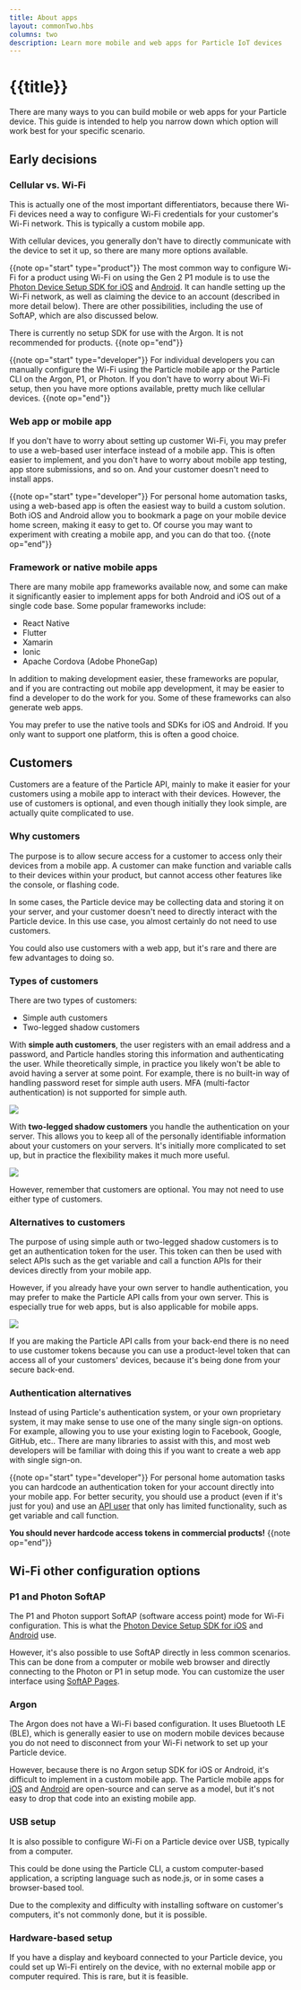 ```yaml
---
title: About apps
layout: commonTwo.hbs
columns: two
description: Learn more mobile and web apps for Particle IoT devices
---
```


# {{title}}

There are many ways to you can build mobile or web apps for your Particle device. This guide is intended to help you narrow down which option will work best for your specific scenario.

## Early decisions

### Cellular vs. Wi-Fi

This is actually one of the most important differentiators, because there Wi-Fi devices need a way to configure Wi-Fi credentials for your customer's Wi-Fi network. This is typically a custom mobile app.

With cellular devices, you generally don't have to directly communicate with the device to set it up, so there are many more options available.

{{note op="start" type="product"}}
The most common way to configure Wi-Fi for a product using Wi-Fi on using the Gen 2 P1 module is to use the [Photon Device Setup SDK for iOS](/reference/mobile-sdks/ios/) and [Android](/reference/mobile-sdks/android/). It can handle setting up the Wi-Fi network, as well as claiming the device to an account (described in more detail below). There are other possibilities, including the use of SoftAP, which are also discussed below.

There is currently no setup SDK for use with the Argon. It is not recommended for products.
{{note op="end"}}

{{note op="start" type="developer"}}
For individual developers you can manually configure the Wi-Fi using the Particle mobile app or the Particle CLI on the Argon, P1, or Photon. If you don't have to worry about Wi-Fi setup, then you have more options available, pretty much like cellular devices.
{{note op="end"}}


### Web app or mobile app

If you don't have to worry about setting up customer Wi-Fi, you may prefer to use a web-based user interface instead of a mobile app. This is often easier to implement, and you don't have to worry about mobile app testing, app store submissions, and so on. And your customer doesn't need to install apps.

{{note op="start" type="developer"}}
For personal home automation tasks, using a web-based app is often the easiest way to build a custom solution. Both iOS and Android allow you to bookmark a page on your mobile device home screen, making it easy to get to. Of course you may want to experiment with creating a mobile app, and you can do that too.
{{note op="end"}}


### Framework or native mobile apps

There are many mobile app frameworks available now, and some can make it significantly easier to implement apps for both Android and iOS out of a single code base. Some popular frameworks include:

- React Native
- Flutter
- Xamarin
- Ionic
- Apache Cordova (Adobe PhoneGap)

In addition to making development easier, these frameworks are popular, and if you are contracting out mobile app development, it may be easier to find a developer to do the work for you. Some of these frameworks can also generate web apps.

You may prefer to use the native tools and SDKs for iOS and Android. If you only want to support one platform, this is often a good choice.

## Customers

Customers are a feature of the Particle API, mainly to make it easier for your customers using a mobile app to interact with their devices. However, the use of customers is optional, and even though initially they look simple, are actually quite complicated to use.

### Why customers

The purpose is to allow secure access for a customer to access only their devices from a mobile app. A customer can make function and variable calls to their devices within your product, but cannot access other features like the console, or flashing code.

In some cases, the Particle device may be collecting data and storing it on your server, and your customer doesn't need to directly interact with the Particle device. In this use case, you almost certainly do not need to use customers.

You could also use customers with a web app, but it's rare and there are few advantages to doing so.

### Types of customers

There are two types of customers:

- Simple auth customers
- Two-legged shadow customers

With **simple auth customers**, the user registers with an email address and a password, and Particle handles storing this information and authenticating the user. While theoretically simple, in practice you likely won't be able to avoid having a server at some point. For example, there is no built-in way of handling password reset for simple auth users. MFA (multi-factor authentication) is not supported for simple auth.

![](/assets/images/tutorials/simple-auth.png)

With **two-legged shadow customers** you handle the authentication on your server. This allows you to keep all of the personally identifiable information about your customers on your servers. It's initially more complicated to set up, but in practice the flexibility makes it much more useful.

![](/assets/images/tutorials/two-legged.png)


However, remember that customers are optional. You may not need to use either type of customers.

### Alternatives to customers

The purpose of using simple auth or two-legged shadow customers is to get an authentication token for the user. This token can then be used with select APIs such as the get variable and call a function APIs for their devices directly from your mobile app.

However, if you already have your own server to handle authentication, you may prefer to make the Particle API calls from your own server. This is especially true for web apps, but is also applicable for mobile apps.

![](/assets/images/tutorials/your-server.png)

If you are making the Particle API calls from your back-end there is no need to use customer tokens because you can use a product-level token that can access all of your customers' devices, because it's being done from your secure back-end.

### Authentication alternatives

Instead of using Particle's authentication system, or your own proprietary system, it may make sense to use one of the many single sign-on options. For example, allowing you to use your existing login to Facebook, Google, GitHub, etc.. There are many libraries to assist with this, and most web developers will be familiar with doing this if you want to create a web app with single sign-on.

{{note op="start" type="developer"}}
For personal home automation tasks you can hardcode an authentication token for your account directly into your mobile app. For better security, you should use a product (even if it's just for you) and use an [API user](/reference/cloud-apis/api/#api-users) that only has limited functionality, such as get variable and call function. 

**You should never hardcode access tokens in commercial products!**
{{note op="end"}}


## Wi-Fi other configuration options

### P1 and Photon SoftAP

The P1 and Photon support SoftAP (software access point) mode for Wi-Fi configuration. This is what the [Photon Device Setup SDK for iOS](/reference/mobile-sdks/ios/) and [Android](/reference/mobile-sdks/android/) use. 

However, it's also possible to use SoftAP directly in less common scenarios. This can be done from a computer or mobile web browser and directly connecting to the Photon or P1 in setup mode. You can customize the user interface using [SoftAP Pages](/reference/device-os/api/softap-http-pages/softap-http-pages/).

### Argon

The Argon does not have a Wi-Fi based configuration. It uses Bluetooth LE (BLE), which is generally easier to use on modern mobile devices because you do not need to disconnect from your Wi-Fi network to set up your Particle device.

However, because there is no Argon setup SDK for iOS or Android, it's difficult to implement in a custom mobile app. The Particle mobile apps for [iOS](https://github.com/particle-iot/particle-tinker-app-ios) and [Android](https://github.com/particle-iot/particle-android) are open-source and can serve as a model, but it's not easy to drop that code into an existing mobile app.

### USB setup

It is also possible to configure Wi-Fi on a Particle device over USB, typically from a computer.

This could be done using the Particle CLI, a custom computer-based application, a scripting language such as node.js, or in some cases a browser-based tool.

Due to the complexity and difficulty with installing software on customer's computers, it's not commonly done, but it is possible.

### Hardware-based setup

If you have a display and keyboard connected to your Particle device, you could set up Wi-Fi entirely on the device, with no external mobile app or computer required. This is rare, but it is feasible. 

